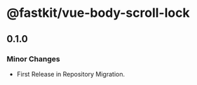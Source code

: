 # @fastkit/vue-body-scroll-lock

## 0.1.0

### Minor Changes

- First Release in Repository Migration.
